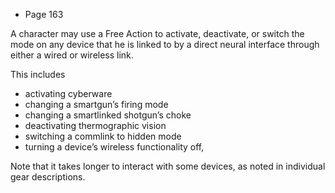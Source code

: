 - Page 163

A character may use a Free Action to activate, deactivate, or switch the mode on any device that he is linked to by a direct neural interface through either a wired or wireless link. 

This includes
- activating cyberware
- changing a smartgun’s firing mode
- changing a smartlinked shotgun’s choke
- deactivating thermographic vision
- switching a commlink to hidden mode
- turning a device’s wireless functionality off,

Note that it takes longer to interact with some devices, as noted in individual gear descriptions.
